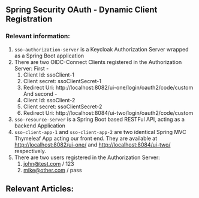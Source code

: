 ## Spring Security OAuth - Dynamic Client Registration

### Relevant information:

1. `sso-authorization-server` is a Keycloak Authorization Server wrapped as a Spring Boot application
2. There are two OIDC-Connect Clients registered in the Authorization Server:
First -
   1. Client Id: ssoClient-1
   2. Client secret: ssoClientSecret-1
   3. Redirect Uri: http://localhost:8082/ui-one/login/oauth2/code/custom
And second -
   1. Client Id: ssoClient-2
   2. Client secret: ssoClientSecret-2
   3. Redirect Uri: http://localhost:8084/ui-two/login/oauth2/code/custom  
3. `sso-resource-server` is a Spring Boot based RESTFul API, acting as a backend Application
4. `sso-client-app-1` and `sso-client-app-2` are two identical Spring MVC Thymeleaf App acting our front end. They are available at [http://localhost:8082/ui-one/](http://localhost:8082/ui-one) and [http://localhost:8084/ui-two/](http://localhost:8084/ui-two/) respectively.
5. There are two users registered in the Authorization Server:
   1. john@test.com / 123
   2. mike@other.com / pass

## Relevant Articles: 


